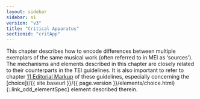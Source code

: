 ```yaml
---
layout: sidebar
sidebar: s1
version: "v3"
title: "Critical Apparatus"
sectionid: "critApp"
---
```




This chapter describes how to encode differences between multiple exemplars of the
same musical
work (often referred to in MEI as ‘sources’). The mechanisms and elements
described in this chapter are closely related to their counterparts in the TEI guidelines.
It is
also important to refer to chapter <a class="link_ptr" title="Editorial Markup" href="/{{ site.baseurl }}/{{ page.version }}/guidelines/editTrans.html">11 Editorial Markup</a> of these guidelines, especially
concerning the [choice](/{{ site.baseurl }}/{{ page.version }}/elements/choice.html){:.link_odd_elementSpec} element described therein.






